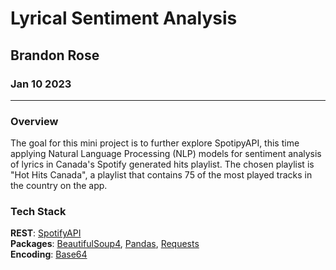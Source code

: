 # Lyrical Sentiment Analysis
## Brandon Rose
### Jan 10 2023

----------------------------------------
### Overview
The goal for this mini project is to further explore SpotipyAPI, this time applying Natural Language Processing (NLP) models for sentiment analysis of lyrics in Canada's Spotify generated hits playlist. The chosen playlist is "Hot Hits Canada", a playlist that contains 75 of the most played tracks in the country on the app. 

### Tech Stack
**REST**: [SpotifyAPI](https://developer.spotify.com/)
<br>**Packages**: [BeautifulSoup4](https://beautiful-soup-4.readthedocs.io/en/latest/), [Pandas](https://pandas.pydata.org/docs/), [Requests](https://requests.readthedocs.io/en/latest/)
<br>**Encoding**: [Base64](https://docs.python.org/3/library/base64.html)